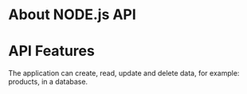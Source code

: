 # About NODE.js API

# API Features
The application can create, read, update and delete data, for example: products, in a database.